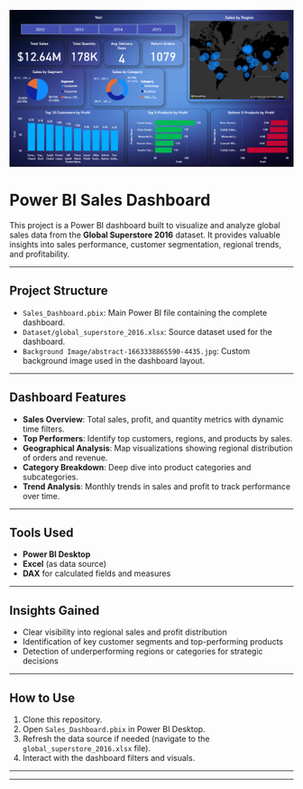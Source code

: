 ![Dashboard Glimpse](https://raw.githubusercontent.com/rishranyal/Power-BI-Sales-Insights/main/dashboard_glimpse.png)

# Power BI Sales Dashboard

This project is a Power BI dashboard built to visualize and analyze global sales data from the **Global Superstore 2016** dataset. It provides valuable insights into sales performance, customer segmentation, regional trends, and profitability.

---

##  Project Structure

- `Sales_Dashboard.pbix`: Main Power BI file containing the complete dashboard.
- `Dataset/global_superstore_2016.xlsx`: Source dataset used for the dashboard.
- `Background Image/abstract-1663338865590-4435.jpg`: Custom background image used in the dashboard layout.

---

##  Dashboard Features

- **Sales Overview**: Total sales, profit, and quantity metrics with dynamic time filters.
- **Top Performers**: Identify top customers, regions, and products by sales.
- **Geographical Analysis**: Map visualizations showing regional distribution of orders and revenue.
- **Category Breakdown**: Deep dive into product categories and subcategories.
- **Trend Analysis**: Monthly trends in sales and profit to track performance over time.

---

##  Tools Used

- **Power BI Desktop**
- **Excel** (as data source)
- **DAX** for calculated fields and measures

---

##  Insights Gained

- Clear visibility into regional sales and profit distribution
- Identification of key customer segments and top-performing products
- Detection of underperforming regions or categories for strategic decisions

---

##  How to Use

1. Clone this repository.
2. Open `Sales_Dashboard.pbix` in Power BI Desktop.
3. Refresh the data source if needed (navigate to the `global_superstore_2016.xlsx` file).
4. Interact with the dashboard filters and visuals.

---


---

